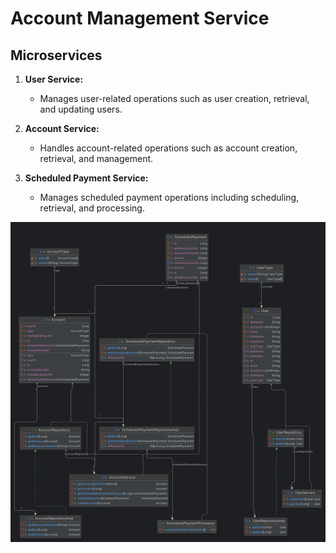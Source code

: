 # Account Management Service

## Microservices

1. **User Service:**
   - Manages user-related operations such as user creation, retrieval, and updating users.

2. **Account Service:**
   - Handles account-related operations such as account creation, retrieval, and management.

3. **Scheduled Payment Service:**
   - Manages scheduled payment operations including scheduling, retrieval, and processing.
   
![Class Diagram](class.png)




